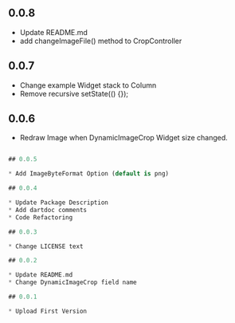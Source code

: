 ## 0.0.8

* Update README.md
* add changeImageFile() method to CropController

## 0.0.7

* Change example Widget stack to Column
* Remove recursive setState(() {});

## 0.0.6

* Redraw Image when DynamicImageCrop Widget size changed.

```dart

## 0.0.5

* Add ImageByteFormat Option (default is png)

## 0.0.4

* Update Package Description
* Add dartdoc comments
* Code Refactoring

## 0.0.3

* Change LICENSE text

## 0.0.2

* Update README.md
* Change DynamicImageCrop field name

## 0.0.1

* Upload First Version
